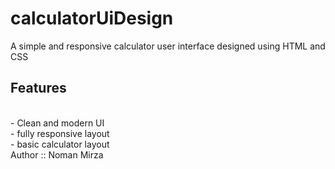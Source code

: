 # calculatorUiDesign

A simple and responsive calculator user interface designed using HTML and CSS
<br>

## Features
<br>
- Clean and modern UI 
<br>
- fully responsive layout 
<br>
- basic calculator layout
<br>
Author :: Noman Mirza